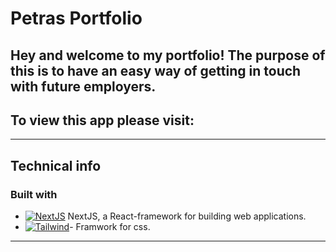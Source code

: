 # Petras Portfolio

## Hey and welcome to my portfolio! The purpose of this is to have an easy way of getting in touch with future employers.

## To view this app please visit:
> 

---


## Technical info 


### Built with
- [![NextJS][nextjs]][NextJS-url] NextJS, a React-framework for building web applications.
- [![Tailwind][tailwind.css]][tailwind-url]- Framwork for css.


---

[tailwind.css]: https://img.shields.io/badge/Tailwind-Tailwind-green
[tailwind-url]: https://tailwindcss.com
[NextJS-url]: https://nextjs.org/
[nextjs]: https://img.shields.io/badge/Next-black?style=for-the-badge&logo=next.js&logoColor=white